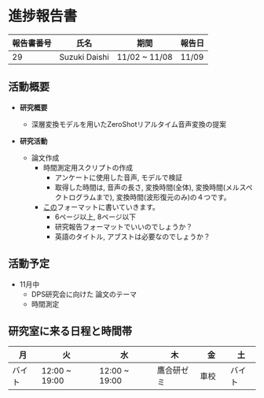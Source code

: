 
# 進捗報告書

報告書番号 | 氏名   | 期間         | 報告日
----- | ---- | ---------- | ---
29    | Suzuki Daishi | 11/02 ~ 11/08 | 11/09

## 活動概要

- **研究概要**
  - 深層変換モデルを用いたZeroShotリアルタイム音声変換の提案

- **研究活動**
  - 論文作成
    - 時間測定用スクリプトの作成
      - アンケートに使用した音声, モデルで検証
      - 取得した時間は, 音声の長さ, 変換時間(全体), 変換時間(メルスペクトログラムまで), 変換時間(波形復元のみ)の４つです。
    - [この](https://www.ipsj.or.jp/journal/submit/style.html)フォーマットに書いていきます。
      - 6ページ以上, 8ページ以下
      - 研究報告フォーマットでいいのでしょうか？
      - 英語のタイトル, アブストは必要なのでしょうか？

## 活動予定

- 11月中
  - DPS研究会に向けた 論文のテーマ
  - 時間測定

## 研究室に来る日程と時間帯

| 月             | 火            | 水            | 木            | 金             | 土
| ------------- | ------------- | ------------- | ------------- | ------------- | -------------
| バイト | 12:00 ~ 19:00  | 12:00 ~ 19:00 | 鷹合研ゼミ | 車校　| バイト